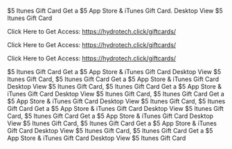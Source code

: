 $5 Itunes Gift Card Get a $5 App Store & iTunes Gift Card. Desktop View $5 Itunes Gift Card

Click Here to Get Access: https://hydrotech.click/giftcards/

Click Here to Get Access: https://hydrotech.click/giftcards/

Click Here to Get Access: https://hydrotech.click/giftcards/

$5 Itunes Gift Card Get a $5 App Store & iTunes Gift Card Desktop View $5 Itunes Gift Card, $5 Itunes Gift Card Get a $5 App Store & iTunes Gift Card Desktop View $5 Itunes Gift Card, $5 Itunes Gift Card Get a $5 App Store & iTunes Gift Card Desktop View $5 Itunes Gift Card, $5 Itunes Gift Card Get a $5 App Store & iTunes Gift Card Desktop View $5 Itunes Gift Card, $5 Itunes Gift Card Get a $5 App Store & iTunes Gift Card Desktop View $5 Itunes Gift Card, $5 Itunes Gift Card Get a $5 App Store & iTunes Gift Card Desktop View $5 Itunes Gift Card, $5 Itunes Gift Card Get a $5 App Store & iTunes Gift Card Desktop View $5 Itunes Gift Card, $5 Itunes Gift Card Get a $5 App Store & iTunes Gift Card Desktop View $5 Itunes Gift Card
